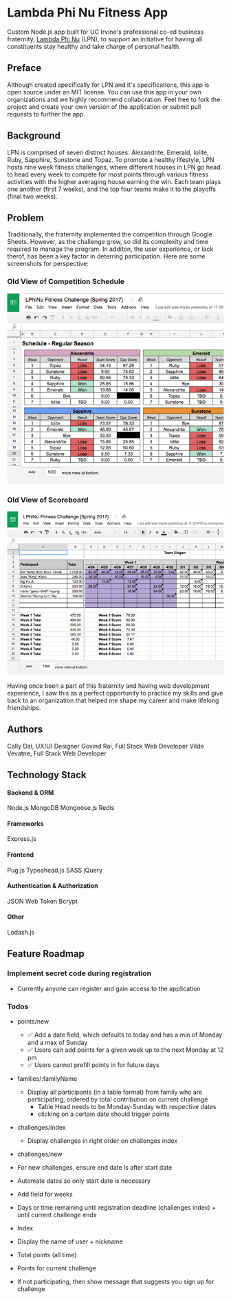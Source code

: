 # Lambda Phi Nu Fitness App
Custom Node.js app built for UC Irvine's professional co-ed business fraternity, [Lambda Phi Nu](http://lambdaphinu.com/) (LPN), to support an initiative for having all constituents stay healthy and take charge of personal health.

## Preface
Although created specifically for LPN and it's specifications, this app is open source under an MIT license. You can use this app in your own organizations and we highly recommend collaboration. Feel free to fork the project and create your own version of the application or submit pull requests to further the app. 

## Background
LPN is comprised of seven distinct houses: Alexandrite, Emerald, Iolite, Ruby, Sapphire, Sunstone and Topaz. To promote a healthy lifestyle, LPN hosts nine week fitness challenges, where different houses in LPN go head to head every week to compete for most points through various fitness activities with the higher averaging house earning the win. Each team plays one another (first 7 weeks), and the top four teams make it to the playoffs (final two weeks).  

## Problem
Traditionally, the fraternity implemented the competition through Google Sheets. However, as the challenge grew, so did its complexity and time required to manage the program. In additon, the user experience, or lack therof, has been a key factor in deterring participation. Here are some screenshots for perspective:

### __Old View of Competition Schedule__
<img src="https://github.com/govindrai/LPN-Fitness-App/blob/master/public/images/readme/schedule_old.png?raw=true">

### __Old View of Scoreboard__
<img src="https://github.com/govindrai/LPN-Fitness-App/blob/master/public/images/readme/scoreboard_old.png?raw=true">



Having once been a part of this fraternity and having web development experience, I saw this as a perfect opportunity to practice my skills and give back to an organization that helped me shape my career and make lifelong friendships.

## Authors
Cally Dai, UX/UI Designer
Govind Rai, Full Stack Web Developer
Vilde Vevatne, Full Stack Web Developer

## Technology Stack
#### Backend & ORM
Node.js
MongoDB
Mongoose.js
Redis

#### Frameworks
Express.js

#### Frontend
Pug.js
Typeahead.js
SASS
jQuery

#### Authentication & Authorization
JSON Web Token
Bcrypt

#### Other
Lodash.js


## Feature Roadmap ##

### Implement secret code during registration
- Currently anyone can register and gain access to the application

### Todos ###
- points/new
    + ✅ Add a date field, which defaults to today and has a min of Monday and a max of Sunday
    + ✅ Users can add points for a given week up to the next Monday at 12 pm
    + ✅ Users cannot prefill points in for future days
- families/:familyName
    + Display all participants (in a table format) from family who are participating, ordered by total contribution on current challenge
        * Table Head needs to be Monday-Sunday with respective dates
        * clicking on a certain date should trigger points
- challenges/index
    + Display challenges in right order on challenges index


- challenges/new
 - For new challenges, ensure end date is after start date
 - Automate dates so only start date is necessary
 - Add field for weeks
 - Days or time remaining until registration deadline (challenges index) + until current challenge ends  
- Index
 - Display the name of user + nickname 
 - Total points (all time)
 - Points for current challenge
 - If not participating, then show message that suggests you sign up for challenge

 

